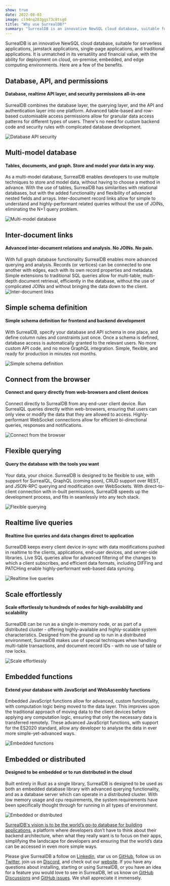 ```yaml
---
show: true
date: 2022-08-03
image: cl94nq203ggs73c8tsg0
title: "Why use SurrealDB?"
summary: "SurrealDB is an innovative NewSQL cloud database, suitable for serverless applications, jamstack applications, single-page applications, and traditional applications. It is unmatched in its versatility and financial value, with the ability for deployment on cloud, on-premise, embedded, and edge computing environments."
---
```


SurrealDB is an innovative NewSQL cloud database, suitable for serverless applications, jamstack applications, single-page applications, and traditional applications. It is unmatched in its versatility and financial value, with the ability for deployment on cloud, on-premise, embedded, and edge computing environments. Here are a few of the benefits.

## Database, API, and permissions
#### Database, realtime API layer, and security permissions all-in-one
SurrealDB combines the database layer, the querying layer, and the API and authentication layer into one platform. Advanced table-based and row-based customisable access permissions allow for granular data access patterns for different types of users. There's no need for custom backend code and security rules with complicated database development.

![Database API security](cbkn9u7a0mfc738mpljg)

## Multi-model database
#### Tables, documents, and graph. Store and model your data in any way.
As a multi-model database, SurrealDB enables developers to use multiple techniques to store and model data, without having to choose a method in advance. With the use of tables, SurrealDB has similarities with relational databases, but with the added functionality and flexibility of advanced nested fields and arrays. Inter-document record links allow for simple to understand and highly-performant related queries without the use of JOINs, eliminating the N+1 query problem.

![Multi-model database](cbl527va0mfc738mpoag)

## Inter-document links
#### Advanced inter-document relations and analysis. No JOINs. No pain.
With full graph database functionality SurrealDB enables more advanced querying and analysis. Records (or vertices) can be connected to one another with edges, each with its own record properties and metadata. Simple extensions to traditional SQL queries allow for multi-table, multi-depth document retrieval, efficiently in the database, without the use of complicated JOINs and without bringing the data down to the client.    ![Inter-document links](cbl527va0mfc738mpoa0)

## Simple schema definition
#### Simple schema definition for frontend and backend development
With SurrealDB, specify your database and API schema in one place, and define column rules and constraints just once. Once a schema is defined, database access is automatically granted to the relevant users. No more custom API code, and no more GraphQL integration. Simple, flexible, and ready for production in minutes not months.

![Simple schema definition](cbkn9u7a0mfc738mplj0)

## Connect from the browser
#### Connect and query directly from web-browsers and client devices
Connect directly to SurrealDB from any end-user client device. Run SurrealQL queries directly within web-browsers, ensuring that users can only view or modify the data that they are allowed to access. Highly-performant WebSocket connections allow for efficient bi-directional queries, responses and notifications.

![Connect from the browser](cbkn1c7a0mfc738mpl70)

## Flexible querying
#### Query the database with the tools you want
Your data, your choice.  SurrealDB is designed to be flexible to use, with support for SurrealQL, GraphQL (coming soon), CRUD support over REST, and JSON-RPC querying and modification over WebSockets. With direct-to-client connection with in-built permissions, SurrealDB speeds up the development process, and fits in seamlessly into any tech stack.

![Flexible querying](cbkn1c7a0mfc738mpl7g)

## Realtime live queries
#### Realtime live queries and data changes direct to application
SurrealDB keeps every client device in-sync with data modifications pushed in realtime to the clients, applications, end-user devices, and server-side libraries. Live SQL queries allow for advanced filtering of the changes to which a client subscribes, and efficient data formats, including DIFFing and PATCHing enable highly-performant web-based data syncing.

![Realtime live queries](cbkn1c7a0mfc738mpl80)

## Scale effortlessly
#### Scale effortlessly to hundreds of nodes for high-availability and scalability
SurrealDB can be run as a single in-memory node, or as part of a distributed cluster - offering highly-available and highly-scalable system characteristics. Designed from the ground up to run in a distributed environment, SurrealDB makes use of special techniques when handling multi-table transactions, and document record IDs - with no use of table or row locks.

![Scale effortlessly](cbkn1c7a0mfc738mpl60)

## Embedded functions
#### Extend your database with JavaScript and WebAssembly functions
Embedded JavaScript functions allow for advanced, custom functionality, with computation logic being moved to the data layer. This improves upon the traditional approach of moving data to the client devices before applying any computation logic, ensuring that only the necessary data is transferred remotely. These advanced JavaScript functions, with support for the ES2020 standard, allow any developer to analyse the data in ever more simple-yet-advanced ways.

![Embedded functions](cbkpv07a0mfc738mpm40)

## Embedded or distributed
#### Designed to be embedded or to run distributed in the cloud
Built entirely in Rust as a single library, SurrealDB is designed to be used as both an embedded database library with advanced querying functionality, and as a database server which can operate in a distributed cluster. With low memory usage and cpu requirements, the system requirements have been specifically thought through for running in all types of environment.

![Embedded or distributed](cbkn9u7a0mfc738mplk0)

[SurrealDB's vision is to be the world’s go-to database for building applications](https://surrealdb.com/blog/why-surrealdb-is-the-future-of-database-technology--an-in-depth-look), a platform where developers don’t have to think about their backend architecture, when what they really want is to focus on their apps, simplifying the landscape for developers and ensuring that the world’s data can be accessed in even more simple ways.

Please give SurrealDB a follow on [Linkedin](https://www.linkedin.com/company/surrealdb/), star us on [GitHub](https://github.com/surrealdb/surrealdb), follow us on [Twitter](https://twitter.com/SurrealDB), join us on [Discord](https://surrealdb.com/discord), and check out our [website](https://surrealdb.com/). If you have any questions about installing, starting or using SurrealDB, or you have an idea for a feature you would love to see in SurrealDB, let us know on [GitHub Discussions](https://github.com/surrealdb/surrealdb/discussions) and [GitHub issues](https://github.com/surrealdb/surrealdb/issues). We shall appreciate it immensely.